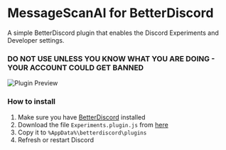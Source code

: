 # MessageScanAI for BetterDiscord
A simple BetterDiscord plugin that enables the Discord Experiments and Developer settings.

### DO NOT USE UNLESS YOU KNOW WHAT YOU ARE DOING - YOUR ACCOUNT COULD GET BANNED

![Plugin Preview](https://github.com/user-attachments/assets/5ad8ebcb-93ea-41d0-b600-29f05c4d0cdd)

### How to install
1) Make sure you have [BetterDiscord](https://betterdiscord.app/) installed
2) Download the file `Experiments.plugin.js` from [here](https://github.com/programmer2514/BetterDiscord-Experiments/releases/latest)
3) Copy it to `%AppData%\betterdiscord\plugins`
4) Refresh or restart Discord
